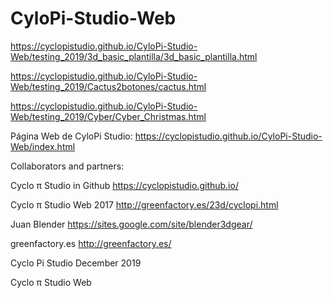 # CyloPi-Studio-Web

https://cyclopistudio.github.io/CyloPi-Studio-Web/testing_2019/3d_basic_plantilla/3d_basic_plantilla.html



https://cyclopistudio.github.io/CyloPi-Studio-Web/testing_2019/Cactus2botones/cactus.html


https://cyclopistudio.github.io/CyloPi-Studio-Web/testing_2019/Cyber/Cyber_Christmas.html



Página Web de  CyloPi Studio:
https://cyclopistudio.github.io/CyloPi-Studio-Web/index.html

Collaborators and partners:

Cyclo π Studio in Github https://cyclopistudio.github.io/

Cyclo π Studio Web 2017  http://greenfactory.es/23d/cyclopi.html

Juan Blender  https://sites.google.com/site/blender3dgear/

greenfactory.es http://greenfactory.es/



Cyclo Pi Studio December 2019

Cyclo π Studio Web
